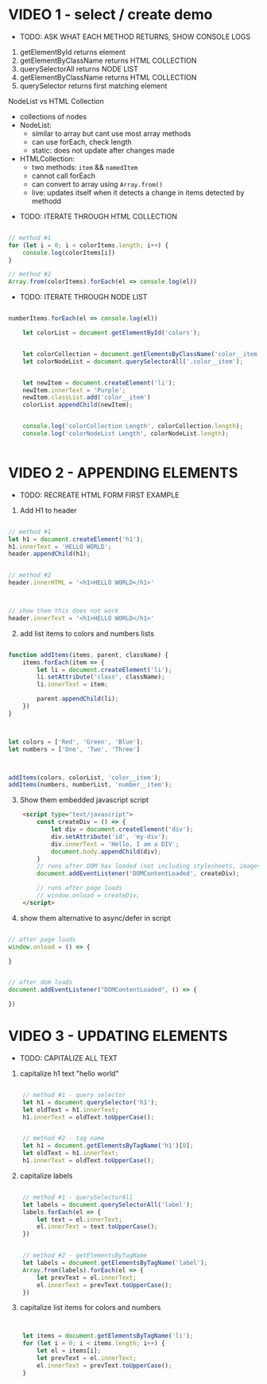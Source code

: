 # VIDEO 1 - select / create demo



* TODO: ASK WHAT EACH METHOD RETURNS, SHOW CONSOLE LOGS



1. getElementById returns element
2. getElementByClassName returns HTML COLLECTION
3. querySelectorAll returns NODE LIST
4. getElementByClassName returns HTML COLLECTION
5. querySelector returns first matching element



NodeList vs HTML Collection
- collections of nodes
- NodeList:
	* similar to array but cant use most array methods
	* can use forEach, check length
	* static: does not update after changes made
- HTMLCollection:
	* two methods: `item` && `namedItem`
	* cannot call forEach
	* can convert to array using `Array.from()`
	* live: updates itself when it detects a change in items detected by methodd



* TODO: ITERATE THROUGH HTML COLLECTION

```js

// method #1 
for (let i = 0; i < colorItems.length; i++) {
	console.log(colorItems[i])
}

// method #2
Array.from(colorItems).forEach(el => console.log(el))

```





* TODO: ITERATE THROUGH NODE LIST

```js

numberItems.forEach(el => console.log(el))

```



```js
	let colorList = document.getElementById('colors');


	let colorCollection = document.getElementsByClassName('color__item');
	let colorNodeList = document.querySelectorAll('.color__item');


	let newItem = document.createElement('li');
	newItem.innerText = 'Purple';
	newItem.classList.add('color__item')
	colorList.appendChild(newItem);


	console.log('colorCollection Length', colorCollection.length);
	console.log('colorNodeList Length', colorNodeList.length);
	
```








# VIDEO 2 - APPENDING ELEMENTS


* TODO: RECREATE HTML FORM FIRST EXAMPLE






1. Add H1 to header

```js

// method #1
let h1 = document.createElement('h1');
h1.innerText = 'HELLO WORLD';
header.appendChild(h1);


// method #2
header.innerHTML = '<h1>HELLO WORLD</h1>'



// show them this does not work 
header.innerText = '<h1>HELLO WORLD</h1>'

```









2. add list items to colors and numbers lists


```js

function addItems(items, parent, className) {
	items.forEach(item => {
		let li = document.createElement('li');
		li.setAttribute('class', className);
		li.innerText = item;

		parent.appendChild(li);
	})
}



let colors = ['Red', 'Green', 'Blue'];
let numbers = ['One', 'Two', 'Three']



addItems(colors, colorList, 'color__item');
addItems(numbers, numberList, 'number__item');

```









3. Show them embedded javascript script


```html
	<script type="text/javascript">
		const createDiv = () => {
			let div = document.createElement('div');
			div.setAttribute('id', 'my-div');
			div.innerText = 'Hello, I am a DIV';
			document.body.appendChild(div);
		}
		// runs after DOM has loaded (not including stylesheets, images)
		document.addEventListener('DOMContentLoaded', createDiv);

		// runs after page loads
		// window.onload = createDiv;
	</script>

```









4. show them alternative to async/defer in script


```js

// after page loads
window.onload = () => {

}


// after dom loads
document.addEventListener("DOMContentLoaded", () => {

})

```









# VIDEO 3 - UPDATING ELEMENTS


* TODO: CAPITALIZE ALL TEXT 



1. capitalize h1 text "hello world"

```js

	// method #1 - query selector
	let h1 = document.querySelector('h1');
	let oldText = h1.innerText;
	h1.innerText = oldText.toUpperCase();


	// method #2 - tag name
	let h1 = document.getElementsByTagName('h1')[0];
	let oldText = h1.innerText;
	h1.innerText = oldText.toUpperCase();


```









2. capitalize labels


```js

	// method #1 - querySelectorAll
	let labels = document.querySelectorAll('label');
	labels.forEach(el => {
		let text = el.innerText;
		el.innerText = text.toUpperCase();
	})


	// method #2 - getElementsByTagName
	let labels = document.getElementsByTagName('label');
	Array.from(labels).forEach(el => {
		let prevText = el.innerText;
		el.innerText = prevText.toUpperCase();
	})


```









3. capitalize list items for colors and numbers


```js


	let items = document.getElementsByTagName('li');
	for (let i = 0; i < items.length; i++) {
		let el = items[i];
		let prevText = el.innerText;
		el.innerText = prevText.toUpperCase();
	}


```